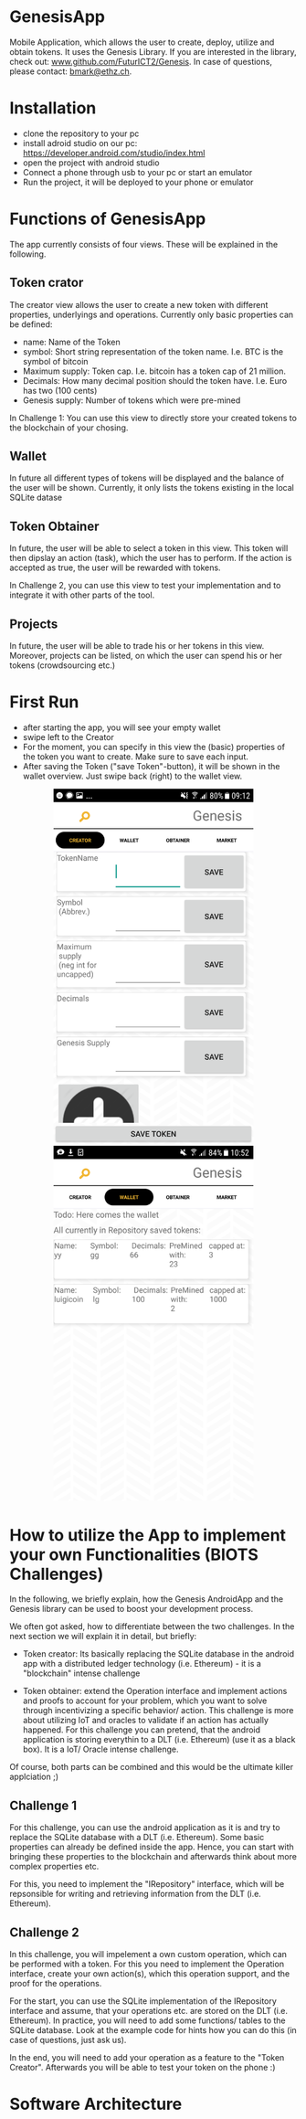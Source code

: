 # GenesisApp

Mobile Application, which allows the user to create, deploy, utilize and obtain tokens.
It uses the Genesis Library. If you are interested in the library, check out: www.github.com/FuturICT2/Genesis. In case of questions,  please contact: bmark@ethz.ch.

# Installation
* clone the repository to your pc
* install adroid studio on our pc: https://developer.android.com/studio/index.html
* open the project with android studio
* Connect a phone through usb to your pc or start an emulator
* Run the project, it will be deployed to your phone or emulator

# Functions of GenesisApp

The app currently consists of four views. These will be explained in the following. 

## Token crator

The creator view allows the user to create a new token with different properties, underlyings and operations. Currently only basic properties can be defined:
* name: Name of the Token
* symbol: Short string representation of the token name. I.e. BTC is the symbol of bitcoin
* Maximum supply: Token cap. I.e. bitcoin has a token cap of 21 million. 
* Decimals: How many decimal position should the token have. I.e. Euro has two (100 cents)
* Genesis supply: Number of tokens which were pre-mined

In Challenge 1: You can use this view to directly store your created tokens to the blockchain of your chosing. 

## Wallet

In future all different types of tokens will be displayed and the balance of the user will be shown. Currently, it only lists the tokens existing in the local SQLite datase

## Token Obtainer
In future, the user will be able to select a token in this view. This token will then dipslay an action (task), which the user has to perform. If the action is accepted as true, the user will be rewarded with tokens.

In Challenge 2, you can use this view to test your implementation and to integrate it with other parts of the tool.

## Projects
In future, the user will be able to trade his or her
tokens in this view. Moreover, projects can be listed, on which the user can spend his or her tokens (crowdsourcing etc.)
 
# First Run
* after starting the app, you will see your empty wallet
* swipe left to the Creator
* For the moment, you can specify in this view the (basic) properties of the token you want to create. Make sure to save each input.
* After saving the Token ("save Token"-button), it will be shown in the wallet overview. Just swipe back (right) to the wallet view.

<p align="center">
  <img src="./screenCreator.png" width="350"/>
  <img src="./screenWallet.png" width="350"/>
</p>


# How to utilize the App to implement your own Functionalities (BIOTS Challenges)

In the following, we briefly explain, how the Genesis AndroidApp and the Genesis library can be used to boost your development process. 

We often got asked, how to differentiate between the two challenges. In the next section we will explain it in detail, but briefly:  

* Token creator: Its basically replacing the SQLite database in the android app with a distributed ledger technology (i.e. Ethereum) - it is a "blockchain" intense challenge

* Token obtainer: extend the Operation interface and implement actions and proofs to account for your problem, which you want to solve through incentivizing a specific behavior/ action. This challenge is more about utilizing IoT and oracles to validate if an action has actually happened. For this challenge you can pretend, that the android application is storing everythin to a DLT (i.e. Ethereum) (use it as a black box). It is a IoT/ Oracle intense challenge.

Of course, both parts can be combined and this would be the ultimate killer applciation ;)

## Challenge 1

For this challenge, you can use the android application as it is and try to replace the SQLite database with a DLT (i.e. Ethereum). Some basic properties can already be defined inside the app. Hence, you can start with bringing these properties to the blockchain and afterwards think about more complex properties etc. 

For this, you need to implement the "IRepository" interface, which will be repsonsible for writing and retrieving information from the DLT (i.e. Ethereum). 

## Challenge 2
In this challenge, you will impelement a own custom operation, which can be performed with a token. 
For this you need to implement the Operation interface, create your own action(s), which this operation support, and the proof for the operations. 

For the start, you can use the SQLite implementation of the IRepository interface and assume, that your operations etc. are stored on the DLT (i.e. Ethereum). 
In practice, you will need to add some functions/ tables to the SQLite database. Look at the example code for hints how you can do this (in case of questions, just ask us). 

In the end, you will need to add your operation as a feature to the "Token Creator". 
Afterwards you will be able to test your token on the phone :)



# Software Architecture
